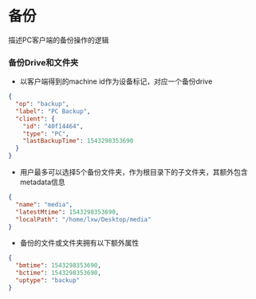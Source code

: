 # 备份

描述PC客户端的备份操作的逻辑

### 备份Drive和文件夹

+ 以客户端得到的machine id作为设备标记，对应一个备份drive
```json
{
  "op": "backup",
  "label": "PC Backup",
  "client": {
    "id": "40f14464",
    "type": "PC",
    "lastBackupTime": 1543298353690
  }
}
```

+ 用户最多可以选择5个备份文件夹，作为根目录下的子文件夹，其额外包含metadata信息
```json
{
  "name": "media",
  "latestMtime": 1543298353690,
  "localPath": "/home/lxw/Desktop/media"
}
```

+ 备份的文件或文件夹拥有以下额外属性
```json
{
  "bmtime": 1543298353690,
  "bctime": 1543298353690,
  "uptype": "backup"
}
```

